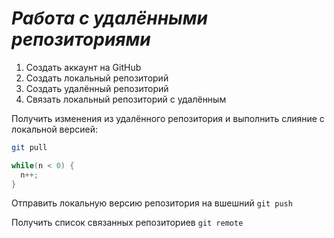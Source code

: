 # ***Работа с удалёнными репозиториями***

1. Создать аккаунт на GitHub
2. Создать локальный репозиторий
3. Создать удалённый репозиторий
4. Связать локальный репозиторий с удалённым

Получить изменения из удалённого репозитория и выполнить слияние с локальной версией:
```bash
git pull
```
```C#
while(n < 0) {
  n++;
}
```

Отправить локальную версию репозитория на вшешний `git push`

Получить список связанных репозиториев `git remote`
